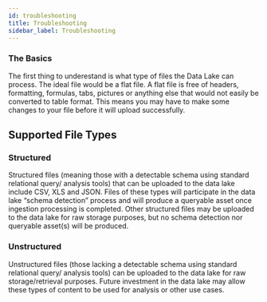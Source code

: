 ```yaml
---
id: troubleshooting
title: Troubleshooting 
sidebar_label: Troubleshooting
---
```


### The Basics

The first thing to underestand is what type of files the Data Lake can process. The ideal file would be a flat file. A flat file is free of headers, formatting, formulas, tabs, pictures or anything else that would not easily be converted to table format. This means you may have to make some changes to your file before it will upload successfully. 

## Supported File Types

### Structured

Structured files (meaning those with a detectable schema using standard relational query/
analysis tools) that can be uploaded to the data lake include CSV, XLS and JSON.  Files of
these types will participate in the data lake “schema detection” process and will produce a
queryable asset once ingestion processing is completed.  Other structured files may be
uploaded to the data lake for raw storage purposes, but no schema detection nor queryable
asset(s) will be produced.


### Unstructured

Unstructured files (those lacking a detectable schema using standard relational query/
analysis tools) can be uploaded to the data lake for raw storage/retrieval purposes.  Future
investment in the data lake may allow these types of content to be used for analysis or other
use cases.
